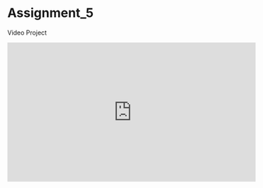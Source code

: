 # Assignment_5
Video Project
<iframe width="560" height="315" src="https://www.youtube.com/embed/VWattRanHKA" title="YouTube video player" frameborder="0" allow="accelerometer; autoplay; clipboard-write; encrypted-media; gyroscope; picture-in-picture" allowfullscreen></iframe>
